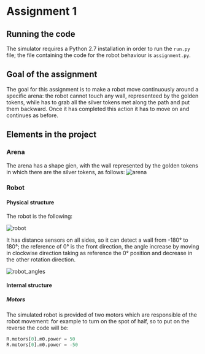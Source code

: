 # Assignment 1
## Running the code
The simulator requires a Python 2.7 installation in order to run the `run.py` file; the file containing the code for the robot behaviour is `assignment.py`.

## Goal of the assignment
The goal for this assignment is to make a robot move continuously around a specific arena: the robot cannot touch any wall, representeed by the golden tokens, while has to grab all the silver tokens met along the path and put them backward. Once it has completed this action it has to move on and continues as before.

## Elements in the project
### Arena
The arena has a shape gien, with the wall represented by the golden tokens in which there are the silver tokens, as follows:
![arena](https://user-images.githubusercontent.com/62358773/139511599-a028eff0-8865-4ff4-8896-819c297a69df.jpg)

### Robot
#### Physical structure
The robot is the following:

![robot](https://user-images.githubusercontent.com/62358773/139511645-fd261847-0718-4f19-81db-dba9c4161575.jpg)

It has distance sensors on all sides, so it can detect a wall from -180° to 180°; the reference of 0° is the front direction, the angle increase by moving in clockwise direction taking as reference the 0° position and decrease in the other rotation direction.

![robot_angles](https://user-images.githubusercontent.com/62358773/139511937-7311faf7-3df1-49b8-9a40-84ec452cc0fa.jpg)

#### Internal structure
##### Motors
The simulated robot is provided of two motors which are responsible of the robot movement: for example to turn on the spot of half, so to put on the reverse the code will be:
```python
R.motors[0].m0.power = 50
R.motors[0].m0.power = -50
```
